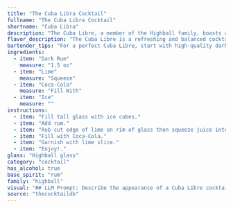 ```yaml
---
title: "The Cuba Libra Cocktail"
fullname: "The Cuba Libra Cocktail"
shortname: "Cuba Libra"
description: "The Cuba Libre, a member of the Highball family, boasts a simple yet invigorating blend. Born in Havana, Cuba, during the early 20th century, this iconic cocktail was initially a celebratory drink for the liberation of Cuba from Spanish rule. "
flavor_description: "The Cuba Libre is a refreshing and balanced cocktail. The dark rum provides a rich, molasses-forward sweetness, while the lime juice adds a tart and citrusy counterpoint. Coca-Cola contributes a touch of caramel sweetness and a hint of spice, while the ice chills the drink and dilutes it for a smooth finish. Expect a slightly sweet, fruity, and slightly spicy experience with a hint of cola complexity. "
bartender_tips: "For a perfect Cuba Libre, start with high-quality dark rum. Muddle the lime wedge directly in the glass for maximum freshness, not just juice. Use good quality cola, the sweetness balances the rum perfectly. Fill with ice and top with cola, gently stirring to avoid diluting the rum. Garnish with a lime wheel and enjoy! "
ingredients:
  - item: "Dark Rum"
    measure: "1.5 oz"
  - item: "Lime"
    measure: "Squeeze"
  - item: "Coca-Cola"
    measure: "Fill With"
  - item: "Ice"
    measure: ""
instructions:
  - item: "Fill tall glass with ice cubes."
  - item: "Add rum."
  - item: "Rub cut edge of lime on rim of glass then squeeze juice into glass."
  - item: "Fill with Coca-Cola."
  - item: "Garnish with lime slice."
  - item: "Enjoy!."
glass: "Highball glass"
category: "cocktail"
has_alcohol: true
base_spirit: "rum"
family: "highball"
visual: "## LLM Prompt: Describe the appearance of a Cuba Libre cocktail. **Imagine a tall, frosted glass filled with ice. The amber glow of dark rum shines through the chilled Coca-Cola, creating a layered effect. Tiny bubbles rise from the depths, bringing a refreshing fizz to the surface. A wedge of lime rests on the rim, its vibrant green color contrasting beautifully with the dark depths of the drink. The overall effect is a refreshing, vibrant, and slightly mischievous cocktail, perfect for a hot summer day.** "
source: "thecocktaildb"
---
```


